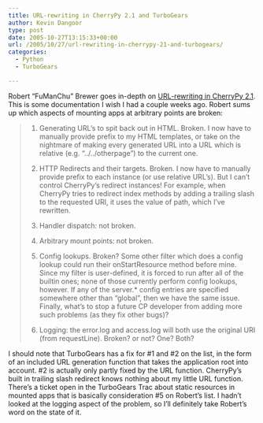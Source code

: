 ```yaml
---
title: URL-rewriting in CherryPy 2.1 and TurboGears
author: Kevin Dangoor
type: post
date: 2005-10-27T13:15:33+00:00
url: /2005/10/27/url-rewriting-in-cherrypy-21-and-turbogears/
categories:
  - Python
  - TurboGears

---
```

Robert &#8220;FuManChu&#8221; Brewer goes in-depth on [URL-rewriting in CherryPy 2.1][1]. This is some documentation I wish I had a couple weeks ago. Robert sums up which aspects of mounting apps at arbitrary points are broken:

> 1. Generating URL&#8217;s to spit back out in HTML. Broken. I now have to manually provide prefix to my HTML templates, or take on the nightmare of making every generated URL into a URL which is relative (e.g. &#8220;../../otherpage&#8221;) to the current one.
> 
> 2. HTTP Redirects and their targets. Broken. I now have to manually provide prefix to each instance (or use relative URL&#8217;s). But I can&#8217;t control CherryPy&#8217;s redirect instances! For example, when CherryPy tries to redirect index methods by adding a trailing slash to the requested URI, it uses the value of path, which I&#8217;ve rewritten.
> 
> 3. Handler dispatch: not broken.
> 
> 4. Arbitrary mount points: not broken.
> 
> 5. Config lookups. Broken? Some other filter which does a config lookup could run their onStartResource method before mine. Since my filter is user-defined, it is forced to run after all of the builtin ones; none of those currently perform config lookups, however. If any of the server.* config entries are specified somewhere other than &#8220;global&#8221;, then we have the same issue. Finally, what&#8217;s to stop a future CP developer from adding more such problems (as they fix other bugs)?
> 
> 6. Logging: the error.log and access.log will both use the original URI (from requestLine). Broken? or not? One? Both? 

I should note that TurboGears has a fix for #1 and #2 on the list, in the form of an included URL generation function that takes the application root into account. #2 is actually only partly fixed by the URL function. CherryPy&#8217;s built in trailing slash redirect knows nothing about my little URL function. There&#8217;s a ticket open in the TurboGears Trac about static resources in mounted apps that is basically consideration #5 on Robert&#8217;s list. I hadn&#8217;t looked at the logging aspect of the problem, so I&#8217;ll definitely take Robert&#8217;s word on the state of it.

 [1]: http://www.aminus.org/blogs/index.php/fumanchu/2005/10/27/url_rewriting_in_cherrypy_2_1